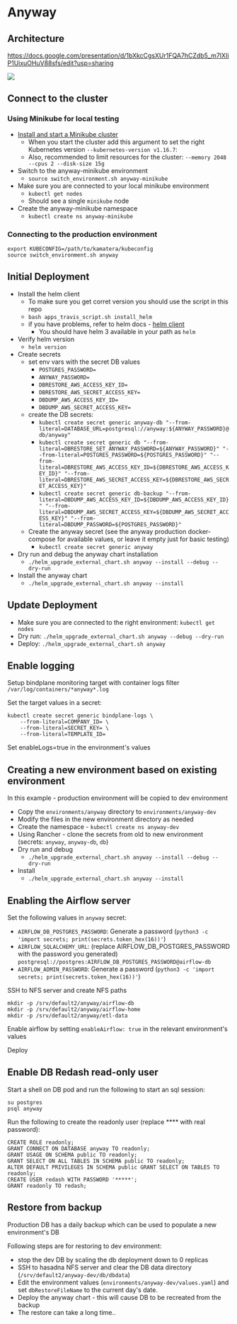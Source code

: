 # Anyway

## Architecture

https://docs.google.com/presentation/d/1bXkcCgsXUr1FQA7hCZdb5_m7IXIiP1UixuOHuV88sfs/edit?usp=sharing

![](image.png)

## Connect to the cluster

### Using Minikube for local testing

* [Install and start a Minikube cluster](https://kubernetes.io/docs/tasks/tools/install-minikube/)
  * When you start the cluster add this argument to set the right Kubernetes version `--kubernetes-version v1.16.7`:
  * Also, recommended to limit resources for the cluster:  `--memory 2048 --cpus 2 --disk-size 15g`
* Switch to the anyway-minikube environment
  * `source switch_environment.sh anyway-minikube`
* Make sure you are connected to your local minikube environment
  * `kubectl get nodes`
  * Should see a single `minikube` node
* Create the anyway-minikube namespace
  * `kubectl create ns anyway-minikube`

### Connecting to the production environment

```
export KUBECONFIG=/path/to/kamatera/kubeconfig
source switch_environment.sh anyway
```

## Initial Deployment

* Install the helm client
  * To make sure you get corret version you should use the script in this repo
  * `bash apps_travis_script.sh install_helm`
  * if you have problems, refer to helm docs - [helm client](https://docs.helm.sh/using_helm/#installing-the-helm-client)
    * You should have helm 3 available in your path as `helm`
* Verify helm version
  * `helm version`
* Create secrets
  * set env vars with the secret DB values
    * `POSTGRES_PASSWORD=`
    * `ANYWAY_PASSWORD=`
    * `DBRESTORE_AWS_ACCESS_KEY_ID=`
    * `DBRESTORE_AWS_SECRET_ACCESS_KEY=`
    * `DBDUMP_AWS_ACCESS_KEY_ID=`
    * `DBDUMP_AWS_SECRET_ACCESS_KEY=`
  * create the DB secrets:
    * `kubectl create secret generic anyway-db "--from-literal=DATABASE_URL=postgresql://anyway:${ANYWAY_PASSWORD}@db/anyway"`
    * `kubectl create secret generic db "--from-literal=DBRESTORE_SET_ANYWAY_PASSWORD=${ANYWAY_PASSWORD}" "--from-literal=POSTGRES_PASSWORD=${POSTGRES_PASSWORD}" "--from-literal=DBRESTORE_AWS_ACCESS_KEY_ID=${DBRESTORE_AWS_ACCESS_KEY_ID}" "--from-literal=DBRESTORE_AWS_SECRET_ACCESS_KEY=${DBRESTORE_AWS_SECRET_ACCESS_KEY}"`
    * `kubectl create secret generic db-backup "--from-literal=DBDUMP_AWS_ACCESS_KEY_ID=${DBDUMP_AWS_ACCESS_KEY_ID}" "--from-literal=DBDUMP_AWS_SECRET_ACCESS_KEY=${DBDUMP_AWS_SECRET_ACCESS_KEY}" "--from-literal=DBDUMP_PASSWORD=${POSTGRES_PASSWORD}"`
  * Create the anyway secret (see the anyway production docker-compose for available values, or leave it empty just for basic testing)
    * `kubectl create secret generic anyway`
* Dry run and debug the anyway chart installation
  * `./helm_upgrade_external_chart.sh anyway --install --debug --dry-run`
* Install the anyway chart
  * `./helm_upgrade_external_chart.sh anyway --install`

## Update Deployment

* Make sure you are connected to the right environment: `kubectl get nodes`
* Dry run: `./helm_upgrade_external_chart.sh anyway --debug --dry-run`
* Deploy: `./helm_upgrade_external_chart.sh anyway`

## Enable logging

Setup bindplane monitoring target with container logs filter `/var/log/containers/*anyway*.log`

Set the target values in a secret:

```
kubectl create secret generic bindplane-logs \
    --from-literal=COMPANY_ID= \
    --from-literal=SECRET_KEY= \
    --from-literal=TEMPLATE_ID=
```

Set enableLogs=true in the environment's values

## Creating a new environment based on existing environment

In this example - production environment will be copied to dev environment

* Copy the `environments/anyway` directory to `environments/anyway-dev`
* Modify the files in the new environment directory as needed
* Create the namespace - `kubectl create ns anyway-dev`
* Using Rancher - clone the secrets from old to new environment (secrets: `anyway`, `anyway-db`, `db`)
* Dry run and debug
  * `./helm_upgrade_external_chart.sh anyway --install --debug --dry-run`
* Install
  * `./helm_upgrade_external_chart.sh anyway --install`

## Enabling the Airflow server

Set the following values in `anyway` secret:

* `AIRFLOW_DB_POSTGRES_PASSWORD`: Generate a password (`python3 -c 'import secrets; print(secrets.token_hex(16))'`)
* `AIRFLOW_SQLALCHEMY_URL`: (replace AIRFLOW_DB_POSTGRES_PASSWORD with the password you generated) `postgresql://postgres:AIRFLOW_DB_POSTGRES_PASSWORD@airflow-db`
* `AIRFLOW_ADMIN_PASSWORD`: Generate a password (`python3 -c 'import secrets; print(secrets.token_hex(16))'`)

SSH to NFS server and create NFS paths

```
mkdir -p /srv/default2/anyway/airflow-db
mkdir -p /srv/default2/anyway/airflow-home
mkdir -p /srv/default2/anyway/etl-data
```

Enable airflow by setting `enableAirflow: true` in the relevant environment's values

Deploy

## Enable DB Redash read-only user

Start a shell on DB pod and run the following to start an sql session:

```
su postgres
psql anyway
```

Run the following to create the readonly user (replace **** with real password):

```
CREATE ROLE readonly;
GRANT CONNECT ON DATABASE anyway TO readonly;
GRANT USAGE ON SCHEMA public TO readonly;
GRANT SELECT ON ALL TABLES IN SCHEMA public TO readonly;
ALTER DEFAULT PRIVILEGES IN SCHEMA public GRANT SELECT ON TABLES TO readonly;
CREATE USER redash WITH PASSWORD '*****';
GRANT readonly TO redash;
```

## Restore from backup

Production DB has a daily backup which can be used to populate a new environment's DB

Following steps are for restoring to dev environment:

* stop the dev DB by scaling the db deployment down to 0 replicas
* SSH to hasadna NFS server and clear the DB data directory (`/srv/default2/anyway-dev/db/dbdata`)
* Edit the environment values (`environments/anyway-dev/values.yaml`) and set `dbRestoreFileName` to the current day's date.
* Deploy the anyway chart - this will cause DB to be recreated from the backup
* The restore can take a long time..
